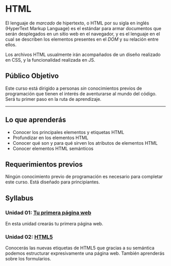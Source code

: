 # HTML

El lenguaje de _marcado_ de hipertexto, o HTML por su sigla en
inglés (HyperText Markup Language) es el estándar para armar
documentos que serán desplegados en un sitio web en el navegador,
y es el lenguaje en el cual se describen los elementos presentes
en el _DOM_ y su relación entre ellos.

Los archivos HTML usualmente irán acompañados de un diseño
realizado en CSS, y la funcionalidad realizada en JS.

## Público Objetivo

Este curso está dirigido a personas _sin_ conocimientos previos de programación
que tienen el interés de aventurarse al mundo del código. Será tu primer paso en
la ruta de aprendizaje.

***

## Lo que aprenderás

* Conocer los principales elementos y etiquetas HTML
* Profundizar en los elementos HTML
* Conocer qué son y para qué sirven los atributos de elementos HTML
* Conocer elementos HTML semánticos

## Requerimientos previos

Ningún conocimiento previo de programación es necesario para completar este
curso. Está diseñado para principiantes.

## Syllabus

### Unidad 01: [Tu primera página web](01-intro)

En esta unidad crearás tu primera página web.

### Unidad 02: [HTML5](02-html5)

Conocerás las nuevas etiquetas de HTML5 que gracias a su semántica podemos
estructurar expresivamente una página web. También aprenderás sobre los
formularios.
